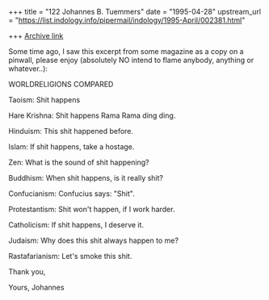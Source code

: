 +++
title = "122 Johannes B. Tuemmers"
date = "1995-04-28"
upstream_url = "https://list.indology.info/pipermail/indology/1995-April/002381.html"

+++
[Archive link](https://list.indology.info/pipermail/indology/1995-April/002381.html)

Some time ago, I saw this excerpt from some magazine as a copy on a pinwall,
please enjoy (absolutely NO intend to flame anybody, anything or whatever..):

WORLDRELIGIONS COMPARED

Taoism: Shit happens

Hare Krishna: Shit happens Rama Rama ding ding.

Hinduism: This shit happened before.

Islam: If shit happens, take a hostage.

Zen: What is the sound of shit happening?

Buddhism: When shit happens, is it really shit?

Confucianism: Confucius says: "Shit".

Protestantism: Shit won't happen, if I work harder.

Catholicism: If shit happens, I deserve it.

Judaism: Why does this shit always happen to me?

Rastafarianism: Let's smoke this shit.


Thank you,

Yours, Johannes





